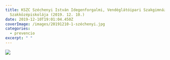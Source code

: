 ```yaml
---
title: KSZC Széchenyi István Idegenforgalmi, Vendéglátóipari Szakgimnáziuma és
  Szakközépiskolája (2019. 12. 10.)
date: 2019-12-10T19:01:04.450Z
coverImage: /images/20191210-1-széchenyi.jpg
categories:
  - prevencio
excerpt: " "
---
```

![](/images/20191210-2-széchenyi.jpg)